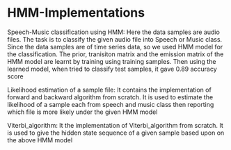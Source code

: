 # HMM-Implementations
Speech-Music classification using HMM:
Here the data samples are audio files. The task is to classify the given audio file into Speech or Music class. Since the data samples are of time series data, so we used HMM model for the classification. The prior, tranisiton matrix and the emission matrix of the HMM model are learnt by training using training samples. Then using the learned model, when tried to classify test samples, it gave 0.89 accuracy score
       
Likelihood estimation of a sample file:
It contains the implementation of forward and backward algorithm from scratch. It is used to estimate the likelihood of a sample each from speech 
and music class then reporting which file is more likely under the given HMM model

Viterbi_algorithm:
It the implementation of Viterbi_algorithm from scratch. It is used to give the hidden state sequence of a given sample based upon on the above HMM model



